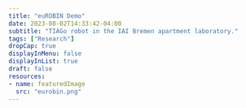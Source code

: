 ```yaml
---
title: "euROBIN Demo"
date: 2023-08-02T14:33:42-04:00
subtitle: "TIAGo robot in the IAI Bremen apartment laboratory."
tags: ["Research"]
dropCap: true
displayInMenu: false
displayInList: true
draft: false
resources:
- name: featuredImage
  src: "eurobin.png"
---
```



<!--more-->
